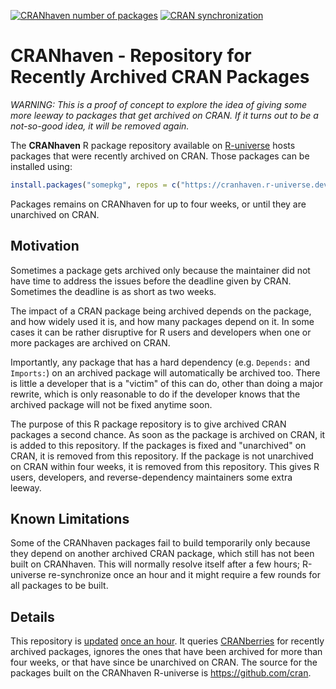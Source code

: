 [![CRANhaven number of packages](https://cranhaven.r-universe.dev/badges/:total)](https://cranhaven.r-universe.dev/)
[![CRAN synchronization](https://github.com/CRANhaven/cranhaven.r-universe.dev/actions/workflows/update.yml/badge.svg)](https://github.com/CRANhaven/cranhaven.r-universe.dev/actions/workflows/update.yml)

# CRANhaven - Repository for Recently Archived CRAN Packages

_WARNING: This is a proof of concept to explore the idea of giving
some more leeway to packages that get archived on CRAN. If it turns
out to be a not-so-good idea, it will be removed again._


The **CRANhaven** R package repository available on
[R-universe](https://cranhaven.r-universe.dev) hosts packages that
were recently archived on CRAN. Those packages can be installed using:

```r
install.packages("somepkg", repos = c("https://cranhaven.r-universe.dev", "https://cloud.r-project.org"))
```

Packages remains on CRANhaven for up to four weeks, or until they are
unarchived on CRAN.


## Motivation

Sometimes a package gets archived only because the maintainer did not
have time to address the issues before the deadline given by
CRAN. Sometimes the deadline is as short as two weeks.

The impact of a CRAN package being archived depends on the
package, and how widely used it is, and how many packages depend on
it. In some cases it can be rather disruptive for R users and
developers when one or more packages are archived on CRAN.

Importantly, any package that has a hard dependency (e.g. `Depends:`
and `Imports:`) on an archived package will automatically be archived
too. There is little a developer that is a "victim" of this can do,
other than doing a major rewrite, which is only reasonable to do if
the developer knows that the archived package will not be fixed
anytime soon.

The purpose of this R package repository is to give archived CRAN
packages a second chance. As soon as the package is archived on CRAN,
it is added to this repository. If the packages is fixed and
"unarchived" on CRAN, it is removed from this repository. If the
package is not unarchived on CRAN within four weeks, it is removed
from this repository. This gives R users, developers, and
reverse-dependency maintainers some extra leeway.


## Known Limitations

Some of the CRANhaven packages fail to build temporarily only because
they depend on another archived CRAN package, which still has not been
built on CRANhaven. This will normally resolve itself after a few
hours; R-universe re-synchronize once an hour and it might require a
few rounds for all packages to be built.


## Details

This repository is
[updated](https://github.com/r-universe/cranhaven/actions) [once an
hour](https://github.com/CRANhaven/cranhaven.r-universe.dev/blob/main/.github/workflows/update.yml). It
queries
[CRANberries](https://dirk.eddelbuettel.com/cranberries/cran/removed/)
for recently archived packages, ignores the ones that have been
archived for more than four weeks, or that have since be unarchived on
CRAN. The source for the packages built on the CRANhaven R-universe is
<https://github.com/cran>.




